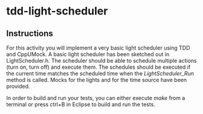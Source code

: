 tdd-light-scheduler
===============

## Instructions
For this activity you will implement a very basic light scheduler using TDD and CppUMock.  A basic light scheduler has been sketched out in LightScheduler.h.  The scheduler should be able to schedule multiple actions (turn on, turn off) and execute them.  The schedules should be executed if the current time matches the scheduled time when the *LightScheduler\_Run* method is called.  Mocks for the lights and for the time source have been provided.

In order to build and run your tests, you can either execute _make_ from a terminal or press ctrl+B in Eclipse to build and run the tests.
